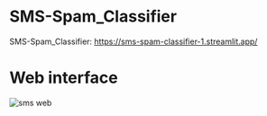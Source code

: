 # SMS-Spam_Classifier
SMS-Spam_Classifier:  https://sms-spam-classifier-1.streamlit.app/


# Web interface
![sms web](https://github.com/Bharathkumar-ms/Flight_Fare-Prediction/assets/96257624/733dae16-6391-4d84-b1cb-8eeceac2a198)


